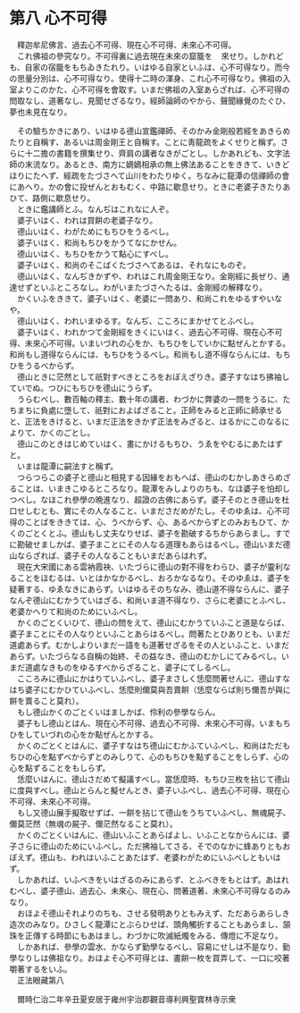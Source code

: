 # 第八 心不可得
　釋迦牟尼佛言、過去心不可得、現在心不可得、未來心不可得。  
　これ佛祖の參究なり。不可得裏に過去現在未來の窟籠を<img width="16" height="16" src="_c9N1gJs.png" border="0">來せり。しかれども、自家の宿籠をもちゐきたれり。いはゆる自家といふは、心不可得なり。而今の思量分別は、心不可得なり。使得十二時の渾身、これ心不可得なり。佛祖の入室よりこのかた、心不可得を會取す。いまだ佛祖の入室あらざれば、心不可得の問取なし、道著なし、見聞せざるなり。經師論師のやから、聲聞緣覺のたぐひ、夢也未見在なり。  
  
　その驗ちかきにあり、いはゆる德山宣鑑禪師、そのかみ金剛般若經をあきらめたりと自稱す、あるいは周金剛王と自稱す。ことに靑龍疏をよくせりと稱ず。さらに十二擔の書籍を撰集せり、齊肩の講者なきがごとし。しかあれども、文字法師の末流なり。あるとき、南方に嫡嫡相承の無上佛法あることをききて、いきどほりにたへず、經疏をたづさへて山川をわたりゆく。ちなみに龍潭の信禪師の會にあへり。かの會に投ぜんとおもむく、中路に歇息せり。ときに老婆子きたりあひて、路側に歇息せり。  
　ときに鑑講師とふ。なんぢはこれなに人ぞ。  
　婆子いはく、われは買餠の老婆子なり。  
　德山いはく、わがためにもちひをうるべし。  
　婆子いはく、和尚もちひをかうてなにかせん。  
　德山いはく、もちひをかうて點心にすべし。  
　婆子いはく、和尚のそこばくたづさへてあるは、それなにものぞ。  
　德山いはく、なんぢきかずや、われはこれ周金剛王なり。金剛經に長ぜり、通達せずといふところなし。わがいまたづさへたるは、金剛經の解釋なり。  
　かくいふをききて、婆子いはく、老婆に一問あり、和尚これをゆるすやいなや。  
　德山いはく、われいまゆるす。なんぢ、こころにまかせてとふべし。  
　婆子いはく、われかつて金剛經をきくにいはく、過去心不可得、現在心不可得、未來心不可得。いまいづれの心をか、もちひをしていかに點ぜんとかする。和尚もし道得ならんには、もちひをうるべし。和尚もし道不得ならんには、もちひをうるべからず。  
　德山ときに茫然として祇對すべきところをおぼえざりき。婆子すなはち拂袖していでぬ。つひにもちひを德山にうらず。  
　うらむべし、數百軸の釋主、數十年の講者、わづかに弊婆の一問をうるに、たちまちに負處に墮して、祇對におよばざること。正師をみると正師に師承せると、正法をきけると、いまだ正法をきかず正法をみざると、はるかにこのなるによりて、かくのごとし。  
　德山このときはじめていはく、畫にかけるもちひ、うゑをやむるにあたはずと。  
　いまは龍潭に嗣法すと稱ず。  
　つらつらこの婆子と德山と相見する因緣をおもへば、德山のむかしあきらめざることは、いまきこゆるところなり。龍潭をみしよりのちも、なほ婆子を怕却しつべし。なほこれ參學の晩進なり、超證の古佛にあらず。婆子そのとき德山を杜口せしむとも、實にその人なること、いまださだめがたし。そのゆゑは、心不可得のことばをききては、心、うべからず、心、あるべからずとのみおもひて、かくのごとくとふ。德山もし丈夫なりせば、婆子を勘破するちからあらまし。すでに勘破せましかば、婆子まことにその人なる道理もあらはるべし。德山いまだ德山ならざれば、婆子その人なることもいまだあらはれず。  
　現在大宋國にある雲衲霞袂、いたづらに德山の對不得をわらひ、婆子が靈利なることをほむるは、いとはかなかるべし、おろかなるなり。そのゆゑは、婆子を疑著する、ゆゑなきにあらず。いはゆるそのちなみ、德山道不得ならんに、婆子なんぞ德山にむかうていはざる、和尚いま道不得なり、さらに老婆にとふべし、老婆かへりて和尚のためにいふべし。  
　かくのごとくいひて、德山の問をえて、德山にむかうていふこと道是ならば、婆子まことにその人なりといふことあらはるべし。問著たとひありとも、いまだ道處あらず。むかしよりいまだ一語をも道著せざるをその人といふこと、いまだあらず。いたづらなる自稱の始終、その益なき、德山のむかしにてみるべし。いまだ道處なきものをゆるすべからざること、婆子にてしるべし。  
　こころみに德山にかはりていふべし、婆子まさしく恁麼問著せんに、德山すなはち婆子にむかひていふべし、恁麼則儞莫與吾賣餠（恁麼ならば則ち儞吾が與に餠を賣ること莫れ）。  
　もし德山かくのごとくいはましかば、伶利の參學ならん。  
　婆子もし德山とはん、現在心不可得、過去心不可得、未來心不可得。いまもちひをしていづれの心をか點ぜんとかする。  
　かくのごとくとはんに、婆子すなはち德山にむかふていふべし、和尚はただもちひの心を點ずべからずとのみしりて、心のもちひを點ずることをしらず、心の心を點ずることをもしらず。  
　恁麼いはんに、德山さだめて擬議すべし。當恁麼時、もちひ三枚を拈じて德山に度與すべし。德山とらんと擬せんとき、婆子いふべし、過去心不可得、現在心不可得、未來心不可得。  
　もし又德山展手擬取せずば、一餠を拈じて德山をうちていふべし、無魂屍子、儞莫茫然（無魂の屍子、儞茫然なること莫れ）。  
　かくのごとくいはんに、德山いふことあらばよし、いふことなからんには、婆子さらに德山のためにいふべし。ただ拂袖してさる、そでのなかに蜂ありともおぼえず。德山も、われはいふことあたはず、老婆わがためにいふべしともいはず。  
　しかあれば、いふべきをいはざるのみにあらず、とふべきをもとはず。あはれむべし、婆子德山、過去心、未來心、現在心、問著道著、未來心不可得なるのみなり。  
　おほよそ德山それよりのちも、させる發明ありともみえず、ただあらあらしき造次のみなり。ひさしく龍潭にとぶらひせば、頭角觸折することもあらまし、頷珠を正傳する時節にもあはまし。わづかに吹滅紙燭をみる、傳燈に不足なり。  
　しかあれば、參學の雲水、かならず勤學なるべし、容易にせしは不是なり、勤學なりしは佛祖なり。おほよそ心不可得とは、畫餠一枚を買弄して、一口に咬著嚼著するをいふ。  
　正法眼藏第八  
  
　爾時仁治二年辛丑夏安居于雍州宇治郡觀音導利興聖寶林寺示衆